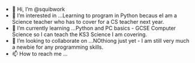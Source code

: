 - 👋 Hi, I’m @squibwork
- 👀 I’m interested in ...Learning to program in Python becaus eI am a Science teacher who has to cover for a CS teacher next year.
- 🌱 I’m currently learning ...Python and PC basics - GCSE Computer Science so I can teach the KS3 Science I am covering.
- 💞️ I’m looking to collaborate on ...NOthiong just yet - I am still very much a newbie for any programming skills.
- 📫 How to reach me ...

<!---
squibwork/squibwork is a ✨ special ✨ repository because its `README.md` (this file) appears on your GitHub profile.
You can click the Preview link to take a look at your changes.
--->
